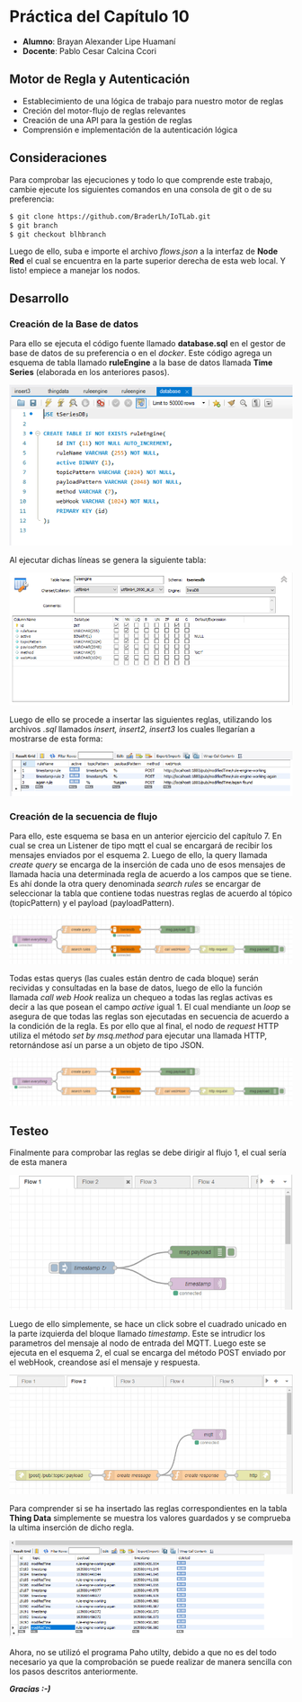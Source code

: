 # Práctica del Capítulo 10

* **Alumno**: Brayan Alexander Lipe Huamaní
* **Docente**: Pablo Cesar Calcina Ccori

## Motor de Regla y Autenticación
* Establecimiento de una lógica de trabajo para nuestro motor de reglas
* Creción del motor-flujo de reglas relevantes
* Creación de una API para la gestión de reglas
* Comprensión e implementación de la autenticación lógica

## Consideraciones
Para comprobar las ejecuciones y todo lo que comprende este trabajo, cambie ejecute los siguientes comandos en una consola de git o de su preferencia:
```
$ git clone https://github.com/BraderLh/IoTLab.git
$ git branch
$ git checkout blhbranch
```
Luego de ello, suba e importe el archivo *flows.json* a la interfaz de **Node Red** el cual se encuentra en la parte superior derecha de esta web local. Y listo! empiece a manejar los nodos.

## Desarrollo
### Creación de la Base de datos

Para ello se ejecuta el código fuente llamado **database.sql** en el gestor de base de datos de su preferencia o en el *docker*. Este código agrega un esquema de tabla llamado **ruleEngine** a la base de datos llamada **Time Series** (elaborada en los anteriores pasos).

![DB](https://github.com/BraderLh/IoTLab/blob/blhbranch/iot-pract3/imgs/1.PNG?raw=true)

Al ejecutar dichas líneas se genera la siguiente tabla:

![DB2](https://github.com/BraderLh/IoTLab/blob/blhbranch/iot-pract3/imgs/2.PNG?raw=true)

Luego de ello se procede a insertar las siguientes reglas, utilizando los archivos *.sql* llamados *insert, insert2, insert3* los cuales llegarían a mostrarse de esta forma:

![inserts](https://github.com/BraderLh/IoTLab/blob/blhbranch/iot-pract3/imgs/4.PNG?raw=true)

### Creación de la secuencia de flujo

Para ello, este esquema se basa en un anterior ejercicio del capítulo 7. En cual se crea un Listener de tipo mqtt el cual se encargará de recibir los mensajes enviados por el esquema 2. Luego de ello, la query llamada *create query* se encarga de la inserción de cada uno de esos mensajes de llamada hacia una determinada regla de acuerdo a los campos que se tiene. Es ahí donde la otra query denominada *search rules*  se encargar de seleccionar la tabla que contiene todas nuestras reglas de acuerdo al tópico (topicPattern) y el payload (payloadPattern). 

![Flow sequence](https://github.com/BraderLh/IoTLab/blob/blhbranch/iot-pract3/imgs/3.PNG?raw=true)

Todas estas querys (las cuales están dentro de cada bloque) serán recividas y consultadas en la base de datos, luego de ello la función llamada *call web Hook* realiza un chequeo a todas las reglas activas es decir a las que posean el campo *active* igual 1. El cual mendiante un *loop* se asegura de que todas las reglas son ejecutadas en secuencia de acuerdo a la condición de la regla. Es por ello que al final, el nodo de *request* HTTP utiliza el método *set by msq.method* para ejecutar una llamada HTTP, retornándose así un parse a un objeto de tipo JSON.

![requestnode](https://github.com/BraderLh/IoTLab/blob/blhbranch/iot-pract3/imgs/3.PNG?raw=true)

## Testeo

Finalmente para comprobar las reglas se debe dirigir al flujo 1, el cual sería de esta manera

![requestnode](https://github.com/BraderLh/IoTLab/blob/blhbranch/iot-pract3/imgs/6.PNG?raw=true)

Luego de ello simplemente, se hace un click sobre el cuadrado unicado en la parte izquierda del bloque llamado *timestamp*. Este se intrudicr los parametros del mensaje al nodo de entrada del MQTT. Luego este se ejecuta en el esquema 2, el cual se encarga del método POST enviado por el webHook, creandose así el mensaje y respuesta.

![requestnode](https://github.com/BraderLh/IoTLab/blob/blhbranch/iot-pract3/imgs/7.PNG?raw=true)

Para comprender si se ha insertado las reglas correspondientes en la tabla **Thing Data** simplemente se muestra los valores guardados y se comprueba la ultima inserción de dicho regla.

![requestnode](https://github.com/BraderLh/IoTLab/blob/blhbranch/iot-pract3/imgs/8.PNG?raw=true)

Ahora, no se utilizó el programa Paho utilty, debido a que no es del todo necesario ya que la comprobación se puede realizar de manera sencilla con los pasos descritos anteriormente. 






***Gracias :-)***